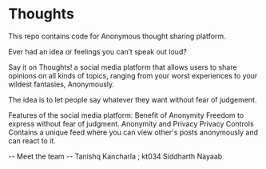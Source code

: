 # Thoughts
This repo contains code for Anonymous thought sharing platform.

Ever had an idea or feelings you can’t speak out loud? 

Say it on Thoughts! a social media platform that allows users to share opinions on all kinds of topics, ranging from your worst experiences to your wildest fantasies, Anonymously. 

The idea is to let people say whatever they want without fear of judgement.

Features of the social media platform:
Benefit of Anonymity
Freedom to express without fear of judgment.
Anonymity and Privacy
Privacy Controls
Contains a unique feed where you can view other's posts anonymously and can react to it.

-- Meet the team --
Tanishq Kancharla ; kt034
Siddharth 
Nayaab


